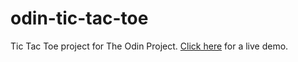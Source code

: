 # odin-tic-tac-toe
 Tic Tac Toe project for The Odin Project. [Click here](https://johnspurr.github.io/odin-tic-tac-toe) for a live demo.
